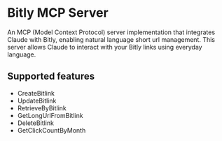 # Bitly MCP Server
An MCP (Model Context Protocol) server implementation that integrates Claude with Bitly, enabling natural language short url management. This server allows Claude to interact with your Bitly links using everyday language.

## Supported features
* CreateBitlink
* UpdateBitlink
* RetrieveByBitlink
* GetLongUrlFromBitlink
* DeleteBitlink
* GetClickCountByMonth